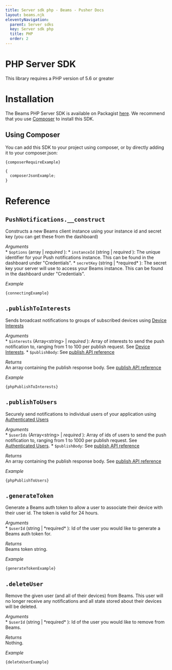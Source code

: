 ```yaml
---
title: Server sdk php - Beams - Pusher Docs
layout: beams.njk
eleventyNavigation:
  parent: Server sdks
  key: Server sdk php
  title: PHP
  order: 2
---
```


# PHP Server SDK

<Alert warning>This library requires a PHP version of 5.6 or greater</Alert>

# Installation

The Beams PHP Server SDK is available on Packagist [here](https://packagist.org/packages/pusher/pusher-push-notifications).
<Alert primary> We recommend that you use [Composer](https://getcomposer.org/) to install this SDK. </Alert> <br />

## Using Composer

You can add this SDK to your project using composer, or by directly adding it to your composer.json:

```http
{composerRequireExample}
```

```js
{
  composerJsonExample;
}
```

# Reference

## `PushNotifications.__construct`

Constructs a new Beams client instance using your instance id and secret key (you can get these from the dashboard)

_Arguments_ <br /> * `$options` (array | *required* ): * `instanceId` (string | _required_ ): The unique identifier for your Push notifications instance. This can be found in the dashboard under "Credentials". * `secretKey` (string | *required\* ): The secret key your server will use to access your Beams instance. This can be found in the dashboard under "Credentials". </Item>

_Example_

```php
{connectingExample}
```

## `.publishToInterests`

Sends broadcast notifications to groups of subscribed devices using [Device Interests](/docs/beams/concepts/device-interests)

_Arguments_ <br /> * `$interests` (Array&lt;string&gt; | *required* ): Array of interests to send the push notification to, ranging from 1 to 100 per publish request. See [Device Interests](/docs/beams/concepts/device-interests). * `$publishBody`: See [publish API reference](/docs/beams/reference/publish-api#request-body)

_Returns_ <br /> An array containing the publish response body. See [publish API reference](/docs/beams/reference/publish-api#success-response-body)

_Example_

```php
{phpPublishToInterests}
```

## `.publishToUsers`

Securely send notifications to individual users of your application using [Authenticated Users](/docs/beams/concepts/authenticated-users)

_Arguments_ <br /> * `$userIds` (Array&lt;string&gt; | *required* ): Array of ids of users to send the push notification to, ranging from 1 to 1000 per publish request. See [Authenticated Users](/docs/beams/concepts/authenticated-users). * `$publishBody`: See [publish API reference](/docs/beams/reference/publish-api#request-body)

_Returns_ <br /> An array containing the publish response body. See [publish API reference](/docs/beams/reference/publish-api#success-response-body)

_Example_

```php
{phpPublishToUsers}
```

## `.generateToken`

Generate a Beams auth token to allow a user to associate their device with their user id. The token is valid for 24 hours.

_Arguments_ <br /> * `$userId` (string | *required\* ): Id of the user you would like to generate a Beams auth token for.

_Returns_ <br /> Beams token string.

_Example_

```php
{generateTokenExample}
```

## `.deleteUser`

Remove the given user (and all of their devices) from Beams. This user will no longer receive any notifications and all state stored about their devices will be deleted.

_Arguments_ <br /> * `$userId` (string | *required\* ): Id of the user you would like to remove from Beams.

_Returns_ <br /> Nothing.

_Example_

```php
{deleteUserExample}
```
